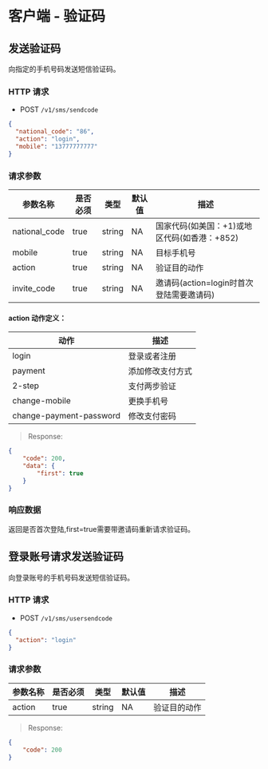 # 客户端 - 验证码

## 发送验证码

向指定的手机号码发送短信验证码。

### HTTP 请求

- POST `/v1/sms/sendcode`

```json
{
  "national_code": "86",
  "action": "login",
  "mobile": "13777777777"
}
```

### 请求参数

| 参数名称 | 是否必须 | 类型   | 默认值 | 描述 
| -------------- | ------- | -----  | ----- | -----------
| national_code  | true    | string | NA    | 国家代码(如美国：+1)或地区代码(如香港：+852)
| mobile  		 | true    | string | NA    | 目标手机号
| action  		 | true    | string | NA    | 验证目的动作
| invite_code    | true    | string | NA    | 邀请码(action=login时首次登陆需要邀请码)

#### action 动作定义：

| 动作 | 描述 |
| ----------------------- | ----------- |
| login                   | 登录或者注册 |
| payment                 | 添加修改支付方式 |
| 2-step                  | 支付两步验证 |
| change-mobile           | 更换手机号   |
| change-payment-password | 修改支付密码   |

> Response:

```json
{
    "code": 200,
    "data": {
        "first": true
    }
}
```

### 响应数据

返回是否首次登陆,first=true需要带邀请码重新请求验证码。

## 登录账号请求发送验证码

向登录账号的手机号码发送短信验证码。

### HTTP 请求

- POST `/v1/sms/usersendcode`

```json
{
  "action": "login"
}
```

### 请求参数

| 参数名称 | 是否必须 | 类型   | 默认值 | 描述 
| -------------- | ------- | -----  | ----- | -----------
| action  		 | true    | string | NA    | 验证目的动作

> Response:

```json
{
    "code": 200
}
```


